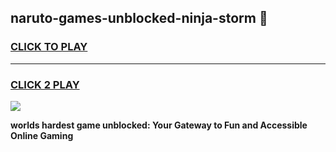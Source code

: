 
## naruto-games-unblocked-ninja-storm 👋
<h3>
<a href="https://premium.freeplayer.one?title=naruto-games-unblocked-ninja-storm&ref=14F">CLICK TO PLAY</a></h3>
<hr>

<h3>
<a href="https://premium.freeplayer.one?title=naruto-games-unblocked-ninja-storm&ref=14F">CLICK 2 PLAY</a>
  
</h3>

<a href="https://premium.freeplayer.one?title=naruto-games-unblocked-ninja-storm&ref=12F/"><img src="https://clearcache.store/games.png"></a>


**worlds hardest game unblocked: Your Gateway to Fun and Accessible Online Gaming**
